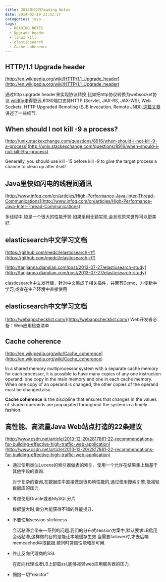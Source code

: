 ```yaml
---
title: 2014年02月Reading Notes
date: 2014-02-19 21:52:17
categories: java
tags:
  - READING NOTES
  - Upgrade header
  - linux kill
  - elasticsearch
  - Cache coherence
---
```


## HTTP/1.1 Upgrade header

[http://en.wikipedia.org/wiki/HTTP/1.1_Upgrade_header](http://en.wikipedia.org/wiki/HTTP/1.1_Upgrade_header)

通过http upgrade header来实现协议转换,比如把http协议转换为websocket协议.[wildfly](http://wildfly.org/news/2014/02/11/WildFly8-Final-Released/)走得更远,8080端口支持HTTP (Servlet, JAX-RS, JAX-WS), Web Sockets, HTTP Upgraded Remoting (EJB Invocation, Remote JNDI).[这篇文章](http://jaitechwriteups.blogspot.com/2013/07/wildfly-800alpha3-released-with-support.html)讲述了一些细节.


## When should I not kill -9 a process?

[http://unix.stackexchange.com/questions/8916/when-should-i-not-kill-9-a-process](http://unix.stackexchange.com/questions/8916/when-should-i-not-kill-9-a-process)

Generally, you should use kill -15 before kill -9 to give the target process a chance to clean up after itself. 

## Java里快如闪电的线程间通讯

[http://www.infoq.com/cn/articles/High-Performance-Java-Inter-Thread-Communications](http://www.infoq.com/cn/articles/High-Performance-Java-Inter-Thread-Communications)

多线程中,锁是一个很大的性能开销.如果采用无锁实现,会发现原来世界可以更美好.

## elasticsearch中文学习文档

[https://github.com/medcl/elasticsearch-rtf](https://github.com/medcl/elasticsearch-rtf)

[http://tanjianna.diandian.com/post/2013-07-27/elasticsearch-study](http://tanjianna.diandian.com/post/2013-07-27/elasticsearch-study)

elasticsearch中文发行版，针对中文集成了相关插件，并带有Demo，方便新手学习,或者在生产环境中直接使用

## elasticsearch中文学习文档

[http://webappchecklist.com/](http://webappchecklist.com/)
Web开发者必备：Web应用检查清单



## Cache coherence

[http://en.wikipedia.org/wiki/Cache_coherence](http://en.wikipedia.org/wiki/Cache_coherence)

In a shared memory multiprocessor system with a separate cache memory for each processor, it is possible to have many copies of any one instruction operand: one copy in the main memory and one in each cache memory. When one copy of an operand is changed, the other copies of the operand must be changed also.

**Cache coherence** is the discipline that ensures that changes in the values of shared operands are propagated throughout the system in a timely fashion.


## 高性能、高流量Java Web站点打造的22条建议

[http://www.csdn.net/article/2013-12-20/2817861-22-recommendations-for-building-effective-high-traffic-web-application](http://www.csdn.net/article/2013-12-20/2817861-22-recommendations-for-building-effective-high-traffic-web-application)

* 通过使用类似Lucene的索引器做表的索引，使用一个允许在结果集上做基于其他字段的查询.

	对于复杂的查询,在数据库中直接做是很影响性能的,通过使用搜索引擎,能减轻数据库的压力.

* 考虑使用Oracle或者MySQL分片

	数据量大时,做分片能获得不错的性能提升.
* 不要使用session stickiness

	会话粘滞会带来一系列的问题.我们的分布式session方案中,默认要求LB启用会话粘滞,这样做的目的是能让本地缓存生效.当需要failover时,才去后端memcached中取数据.能同时兼顾性能和高可用.
	
* 终止反向代理商的SSL
	
	在反向代理或者LB上卸载ssl,能够减轻web应用服务器的压力.

* 拥抱一切“reactor”

